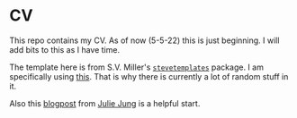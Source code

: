 # CV
This repo contains my CV. As of now (5-5-22) this is just beginning. I will add bits to this as I have time. 

The template here is from S.V. Miller's [`stevetemplates`](https://github.com/svmiller/stevetemplates) package. I am specifically using [this](https://github.com/svmiller/svm-r-markdown-templates/blob/master/svm-latex-cv.tex). That is why there is currently a lot of random stuff in it. 

Also this [blogpost](https://www.jungjulie.com/2020/01/12/update-your-cv-in-r-markdown/) from [Julie Jung](https://www.jungjulie.com) is a helpful start.
